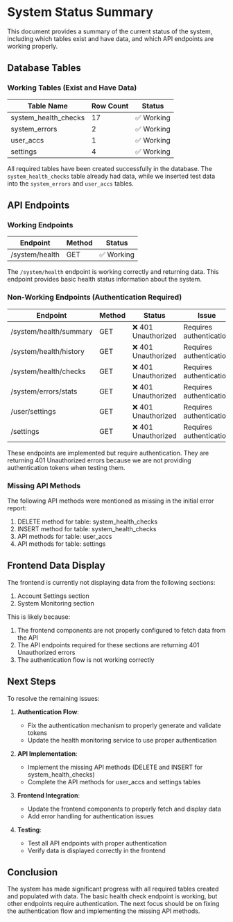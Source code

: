 # System Status Summary

This document provides a summary of the current status of the system, including which tables exist and have data, and which API endpoints are working properly.

## Database Tables

### Working Tables (Exist and Have Data)

| Table Name | Row Count | Status |
|------------|-----------|--------|
| system_health_checks | 17 | ✅ Working |
| system_errors | 2 | ✅ Working |
| user_accs | 1 | ✅ Working |
| settings | 4 | ✅ Working |

All required tables have been created successfully in the database. The `system_health_checks` table already had data, while we inserted test data into the `system_errors` and `user_accs` tables.

## API Endpoints

### Working Endpoints

| Endpoint | Method | Status |
|----------|--------|--------|
| /system/health | GET | ✅ Working |

The `/system/health` endpoint is working correctly and returning data. This endpoint provides basic health status information about the system.

### Non-Working Endpoints (Authentication Required)

| Endpoint | Method | Status | Issue |
|----------|--------|--------|-------|
| /system/health/summary | GET | ❌ 401 Unauthorized | Requires authentication |
| /system/health/history | GET | ❌ 401 Unauthorized | Requires authentication |
| /system/health/checks | GET | ❌ 401 Unauthorized | Requires authentication |
| /system/errors/stats | GET | ❌ 401 Unauthorized | Requires authentication |
| /user/settings | GET | ❌ 401 Unauthorized | Requires authentication |
| /settings | GET | ❌ 401 Unauthorized | Requires authentication |

These endpoints are implemented but require authentication. They are returning 401 Unauthorized errors because we are not providing authentication tokens when testing them.

### Missing API Methods

The following API methods were mentioned as missing in the initial error report:

1. DELETE method for table: system_health_checks
2. INSERT method for table: system_health_checks
3. API methods for table: user_accs
4. API methods for table: settings

## Frontend Data Display

The frontend is currently not displaying data from the following sections:

1. Account Settings section
2. System Monitoring section

This is likely because:
1. The frontend components are not properly configured to fetch data from the API
2. The API endpoints required for these sections are returning 401 Unauthorized errors
3. The authentication flow is not working correctly

## Next Steps

To resolve the remaining issues:

1. **Authentication Flow**:
   - Fix the authentication mechanism to properly generate and validate tokens
   - Update the health monitoring service to use proper authentication

2. **API Implementation**:
   - Implement the missing API methods (DELETE and INSERT for system_health_checks)
   - Complete the API methods for user_accs and settings tables

3. **Frontend Integration**:
   - Update the frontend components to properly fetch and display data
   - Add error handling for authentication issues

4. **Testing**:
   - Test all API endpoints with proper authentication
   - Verify data is displayed correctly in the frontend

## Conclusion

The system has made significant progress with all required tables created and populated with data. The basic health check endpoint is working, but other endpoints require authentication. The next focus should be on fixing the authentication flow and implementing the missing API methods.
